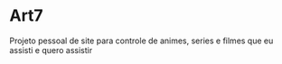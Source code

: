 # Art7
 Projeto pessoal de site para controle de animes, series e filmes que eu assisti e  quero assistir
